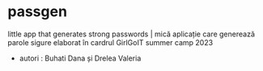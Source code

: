 # passgen
little app that generates strong passwords | mică aplicație care generează parole sigure
elaborat în cardrul GirlGoIT summer camp 2023

- autori : Buhati Dana și Drelea Valeria

